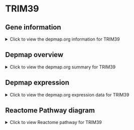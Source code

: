 <h1>TRIM39</h1>

<h2>Gene information</h2>
<details>
  <summary>Click to view the depmap.org information for TRIM39</summary>
  <iframe src="https://depmap.org/portal/gene/TRIM39?tab=about" style="border:none;width:100%;height:800px"></iframe>
</details>

<h2>Depmap overview</h2>
<details>
  <summary>Click to view the depmap.org summary for TRIM39</summary>
  <iframe src="https://depmap.org/portal/gene/TRIM39?tab=overview" style="border:none;width:100%;height:800px"></iframe>
</details>

<h2>Depmap expression</h2>
<details>
  <summary>Click to view the depmap.org expression data for TRIM39</summary>
  <iframe src="https://depmap.org/portal/gene/TRIM39?tab=characterization" style="border:none;width:100%;height:800px"></iframe>
</details>



<h2>Reactome Pathway diagram</h2>
<details>
  <summary>Click to view Reactome pathway for TRIM39</summary>
  <p>Antigen processing: Ubiquitination & Proteasome degradation</p>
  <iframe src="https://reactome.org/PathwayBrowser/#/R-HSA-983168" style="border:none;width:100%;height:800px"></iframe>
</details>



